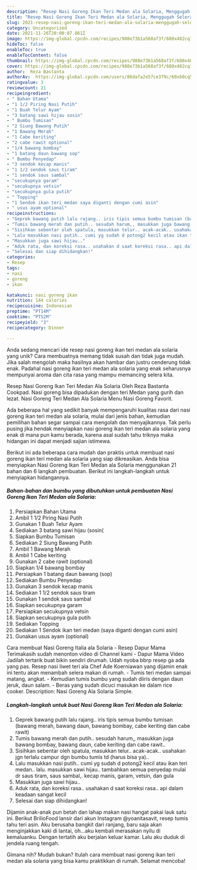 ```yaml
---
description: "Resep Nasi Goreng Ikan Teri Medan ala Solaria, Menggugah Selera"
title: "Resep Nasi Goreng Ikan Teri Medan ala Solaria, Menggugah Selera"
slug: 2021-resep-nasi-goreng-ikan-teri-medan-ala-solaria-menggugah-selera
category: Uncategorized
date: 2021-11-26T20:00:07.861Z
image: https://img-global.cpcdn.com/recipes/988e73b1a568af3f/680x482cq70/nasi-goreng-ikan-teri-medan-ala-solaria-foto-resep-utama.jpg
hideToc: false
enableToc: true
enableTocContent: false
thumbnail: https://img-global.cpcdn.com/recipes/988e73b1a568af3f/680x482cq70/nasi-goreng-ikan-teri-medan-ala-solaria-foto-resep-utama.jpg
cover: https://img-global.cpcdn.com/recipes/988e73b1a568af3f/680x482cq70/nasi-goreng-ikan-teri-medan-ala-solaria-foto-resep-utama.jpg
author:  Reza Bastanta
authorAv:  https://img-global.cpcdn.com/users/86dafa2e57ce379c/60x60cq50/avatar.jpg
ratingvalue: 3
reviewcount: 21
recipeingredient:
- " Bahan Utama"
- "1 1/2 Piring Nasi Putih"
- "1 Buah Telur Ayam"
- "3 batang sawi hijau sosin"
- " Bumbu Tumisan"
- "2 Siung Bawang Putih"
- "1 Bawang Merah"
- "1 Cabe keriting"
- "2 cabe rawit optional"
- "1/4 bawang bombay"
- "1 batang daun bawang sop"
- " Bumbu Penyedap"
- "3 sendok kecap manis"
- "1 1/2 sendok saus tiram"
- "1 sendok saus sambal"
- "secukupnya garam"
- "secukupnya vetsin"
- "secukupnya gula putih"
- " Topping"
- "1 Sendok ikan teri medan saya diganti dengan cumi asin"
- " usus ayam optional"
recipeinstructions:
- "Geprek bawang putih lalu rajang.. iris tipis semua bumbu tumisan (bawang merah, bawang daun, bawang bombay, cabe keriting dan cabe rawit)"
- "Tumis bawang merah dan putih.. sesudah harum,, masukkan juga bawang bombay, bawang daun, cabe keriting dan cabe rawit.."
- "Sisihkan sebentar oleh spatula, masukkan telur.. acak-acak.. usahakan jgn terlalu campur dgn bumbu tumis td (harus bisa ya).."
- "Lalu masukkan nasi putih.. cumi yg sudah d potong2 kecil atau ikan teri medan.. lalu. masukkan sawi hijau.. tambahkan semua penyedap mulai dr saus tiram, saus sambal,. kecap manis, garam, vetsin, dan gula"
- "Masukkan juga sawi hijau.."
- "Aduk rata, dan koreksi rasa.. usahakan d saat koreksi rasa.. api dalam keadaan sangat kecil"
- "Selesai dan siap dihidangkan!"
categories:
- Resep
tags:
- nasi
- goreng
- ikan

katakunci: nasi goreng ikan 
nutrition: 144 calories
recipecuisine: Indonesian
preptime: "PT14M"
cooktime: "PT52M"
recipeyield: "3"
recipecategory: Dinner

---
```



Anda sedang mencari ide resep nasi goreng ikan teri medan ala solaria yang unik? Cara membuatnya memang tidak susah dan tidak juga mudah. Jika salah mengolah maka hasilnya akan hambar dan justru cenderung tidak enak. Padahal nasi goreng ikan teri medan ala solaria yang enak seharusnya mempunyai aroma dan cita rasa yang mampu memancing selera kita.


Resep Nasi Goreng Ikan Teri Medan Ala Solaria Oleh Reza Bastanta Cookpad. Nasi goreng bisa dipadukan dengan teri Medan yang gurih dan lezat. Nasi Goreng Teri Medan Ala Solaria Menu Nasi Goreng Favorit.

Ada beberapa hal yang sedikit banyak mempengaruhi kualitas rasa dari nasi goreng ikan teri medan ala solaria, mulai dari jenis bahan, kemudian pemilihan bahan segar sampai cara mengolah dan menyajikannya. Tak perlu pusing jika hendak menyiapkan nasi goreng ikan teri medan ala solaria yang enak di mana pun kamu berada, karena asal sudah tahu triknya maka hidangan ini dapat menjadi sajian istimewa.


Berikut ini ada beberapa cara mudah dan praktis untuk membuat nasi goreng ikan teri medan ala solaria yang siap dikreasikan. Anda bisa menyiapkan Nasi Goreng Ikan Teri Medan ala Solaria menggunakan 21 bahan dan 6 langkah pembuatan. Berikut ini langkah-langkah untuk menyiapkan hidangannya.

<!--inarticleads1-->

##### Bahan-bahan dan bumbu yang dibutuhkan untuk pembuatan Nasi Goreng Ikan Teri Medan ala Solaria:

1. Persiapkan  Bahan Utama
1. Ambil 1 1/2 Piring Nasi Putih
1. Gunakan 1 Buah Telur Ayam
1. Sediakan 3 batang sawi hijau (sosin(
1. Siapkan  Bumbu Tumisan
1. Sediakan 2 Siung Bawang Putih
1. Ambil 1 Bawang Merah
1. Ambil 1 Cabe keriting
1. Gunakan 2 cabe rawit (optional)
1. Siapkan 1/4 bawang bombay
1. Persiapkan 1 batang daun bawang (sop)
1. Sediakan  Bumbu Penyedap
1. Gunakan 3 sendok kecap manis
1. Sediakan 1 1/2 sendok saus tiram
1. Gunakan 1 sendok saus sambal
1. Siapkan secukupnya garam
1. Persiapkan secukupnya vetsin
1. Siapkan secukupnya gula putih
1. Sediakan  Topping
1. Sediakan 1 Sendok ikan teri medan (saya diganti dengan cumi asin)
1. Gunakan  usus ayam (optional)


Cara membuat Nasi Goreng Italia ala Solaria - Resep Dapur Mama Terimakasih sudah menonton video di Channel kami - Dapur Mama Video Jadilah tertarik buat bikin sendiri dirumah. Udah nyoba bbrp resep ga ada yang pas. Resep nasi liwet teri ala Chef Ade Koerniawan yang dijamin enak ini tentu akan menambah selera makan di rumah. - Tumis teri medan sampai matang, angkat. - Kemudian tumis bumbu yang sudah diiris dengan daun jeruk, daun salam. - Beras yang sudah dicuci masukan ke dalam rice cooker. Description: Nasi Goreng Ala Solaria Simple. 

<!--inarticleads2-->

##### Langkah-langkah untuk buat Nasi Goreng Ikan Teri Medan ala Solaria:

1. Geprek bawang putih lalu rajang.. iris tipis semua bumbu tumisan (bawang merah, bawang daun, bawang bombay, cabe keriting dan cabe rawit)
1. Tumis bawang merah dan putih.. sesudah harum,, masukkan juga bawang bombay, bawang daun, cabe keriting dan cabe rawit..
1. Sisihkan sebentar oleh spatula, masukkan telur.. acak-acak.. usahakan jgn terlalu campur dgn bumbu tumis td (harus bisa ya)..
1. Lalu masukkan nasi putih.. cumi yg sudah d potong2 kecil atau ikan teri medan.. lalu. masukkan sawi hijau.. tambahkan semua penyedap mulai dr saus tiram, saus sambal,. kecap manis, garam, vetsin, dan gula
1. Masukkan juga sawi hijau..
1. Aduk rata, dan koreksi rasa.. usahakan d saat koreksi rasa.. api dalam keadaan sangat kecil
1. Selesai dan siap dihidangkan!

Dijamin anak-anak pun betah dan lahap makan nasi hangat pakai lauk satu ini. Berikut BrilioFood lansir dari akun Instagram @yoanitasavit, resep tumis tahu teri asin. Aku berusaha bangkit dari ranjang, baru saja akan menginjakkan kaki di lantai, oh…aku kembali merasakan nyilu di kemaluanku. Dengan tertatih aku berjalan keluar kamar. Lalu aku duduk di jendela ruang tengah. 

Gimana nih? Mudah bukan? Itulah cara membuat nasi goreng ikan teri medan ala solaria yang bisa kamu praktikkan di rumah. Selamat mencoba!
